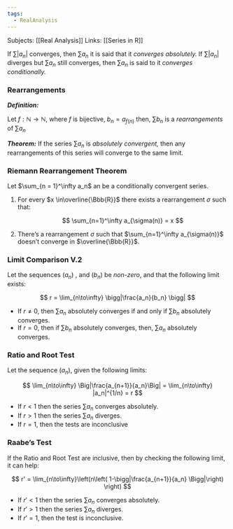 ```yaml
---
tags:
  - RealAnalysis
---
```

Subjects: [[Real Analysis]]
Links: [[Series in R]]

If $\sum |a_n|$ converges, then $\sum a_n$ it is said that it _converges absolutely._ If $\sum |a_n|$ diverges but $\sum a_n$ still converges, then $\sum a_n$ is said to it _converges conditionally._

### Rearrangements

_**Definition:**_

Let $f: \mathbb{N}\to\mathbb{N}$, where $f$ is bijective, $b_n = a_{f(n)}$ then, $\sum b_n$ is a _rearrangements_ of $\sum a_n$

_**Theorem:**_ If the series $\sum a_n$ is _absolutely convergent,_ then any rearrangements of this series will converge to the same limit.

### Riemann Rearrangement Theorem
Let $\sum_{n = 1}^\infty a_n$ an be a conditionally convergent series.
1. For every $x \in\overline{\Bbb{R}}$ there exists a rearrangement $\sigma$ such that:
    
    $$ \sum_{n=1}^\infty a_{\sigma(n)} = x $$
    
2. There’s a rearrangement $\sigma$ such that $\sum_{n=1}^\infty a_{\sigma(n)}$ doesn’t converge in $\overline{\Bbb{R}}$.

### Limit Comparison V.2

Let the sequences $(a_n)$ , and $(b_n)$ be _non-zero_, and that the following limit exists:

$$ r = \lim_{n\to\infty} \bigg|\frac{a_n}{b_n} \bigg| $$

- If $r \neq 0$, then $\sum a_n$ absolutely converges if and only if $\sum b_n$ absolutely converges.
- If $r = 0$, then if $\sum b_n$ absolutely converges, then, $\sum a_n$ absolutely converges.

### Ratio and Root Test

Let the sequence $(a_n)$, given the following limits:

$$ \lim_{n\to\infty} \Big|\frac{a_{n+1}}{a_n}\Big| = \lim_{n\to\infty} |a_n|^{1/n} = r $$

- If $r < 1$ then the series $\sum a_n$ converges absolutely.
- If $r> 1$ then the series $\sum a_n$ diverges.
- If $r =1$, then the tests are inconclusive

### Raabe’s Test

If the Ratio and Root Test are inclusive, then by checking the following limit, it can help:

$$ r' = \lim_{n\to\infty}\left(n\left( 1-\bigg|\frac{a_{n+1}}{a_n} \Bigg|\right) \right) $$

- If $r' < 1$ then the series $\sum a_n$ converges absolutely.
- If $r'> 1$ then the series $\sum a_n$ diverges.
- If $r' =1$, then the test is inconclusive.
